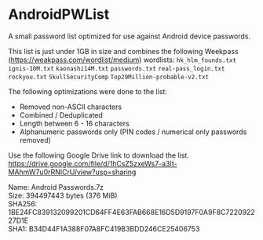 # AndroidPWList
A small password list optimized for use against Android device passwords.

This list is just under 1GB in size and combines the following Weekpass (https://weakpass.com/wordlist/medium) wordlists:
`hk_hlm_founds.txt`
`ignis-10M.txt`
`kaonashi14M.txt`
`passwords.txt`
`real-pass_login.txt`
`rockyou.txt`
`SkullSecurityComp`
`Top29Million-probable-v2.txt`

The following optimizations were done to the list:

* Removed non-ASCII characters
* Combined / Deduplicated
* Length between 6 - 16 characters
* Alphanumeric passwords only (PIN codes / numerical only passwords removed)

Use the following Google Drive link to download the list. <br />
https://drive.google.com/file/d/1hCsZ5zxeWs7-a3It-MAhmW7u0rRNICrU/view?usp=sharing

Name: Android Passwords.7z <br />
Size: 394497443 bytes (376 MiB) <br />
SHA256: 1BE24FC839132099201CD64FF4E63FAB668E16D5D9197F0A9F8C722092227D1E <br />
SHA1: B34D44F1A388F07A8FC419B3BDD246CE25406753 <br />
